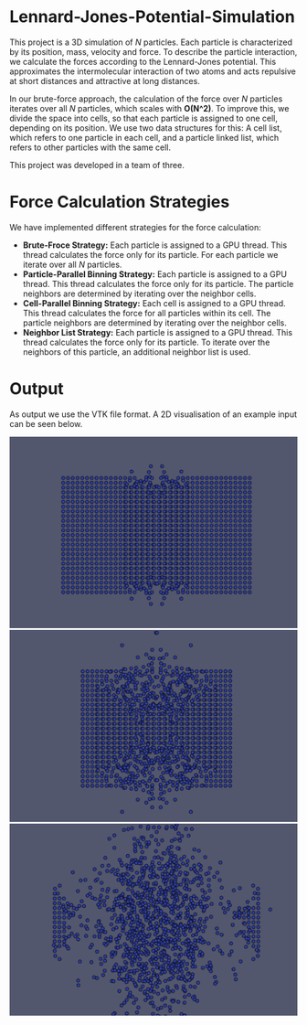 # Lennard-Jones-Potential-Simulation
This project is a 3D simulation of *N* particles. Each particle is characterized by its position, mass, velocity and force. To describe the particle interaction, we calculate the forces according to the Lennard-Jones potential. This approximates the intermolecular interaction of two atoms and acts repulsive at short distances and attractive at long distances.

In our brute-force approach, the calculation of the force over *N* particles iterates over all *N* particles, which scales with **O(N^2)**. To improve this, we divide the space into cells, so that each particle is assigned to one cell, depending on its position. We use two data structures for this: A cell list, which refers to one particle in each cell, and a particle linked list, which refers to other particles with the same cell.

This project was developed in a team of three.

# Force Calculation Strategies
We have implemented different strategies for the force calculation:
- **Brute-Froce Strategy:** Each particle is assigned to a GPU thread. This thread calculates the force only for its particle. For each particle we iterate over all *N* particles.
- **Particle-Parallel Binning Strategy:** Each particle is assigned to a GPU thread. This thread calculates the force only for its particle. The particle neighbors are determined by iterating over the neighbor cells.
- **Cell-Parallel Binning Strategy:** Each cell is assigned to a GPU thread. This thread calculates the force for all particles within its cell. The particle neighbors are determined by iterating over the neighbor cells.
- **Neighbor List Strategy:** Each particle is assigned to a GPU thread. This thread calculates the force only for its particle. To iterate over the neighbors of this particle, an additional neighbor list is used.

# Output
As output we use the VTK file format. 
A 2D visualisation of an example input can be seen below.

<img src="Images/example_output_1.png" width="720">
<img src="Images/example_output_2.png" width="720">
<img src="Images/example_output_3.png" width="720">
